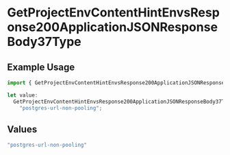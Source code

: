 # GetProjectEnvContentHintEnvsResponse200ApplicationJSONResponseBody37Type

## Example Usage

```typescript
import { GetProjectEnvContentHintEnvsResponse200ApplicationJSONResponseBody37Type } from "@vercel/sdk/models/operations";

let value:
  GetProjectEnvContentHintEnvsResponse200ApplicationJSONResponseBody37Type =
    "postgres-url-non-pooling";
```

## Values

```typescript
"postgres-url-non-pooling"
```